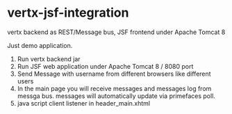 # vertx-jsf-integration
vertx backend as REST/Message bus, JSF frontend under Apache Tomcat 8

Just demo application.

1. Run vertx backend jar
2. Run JSF web application under Apache Tomcat 8 / 8080 port
3. Send Message with username from different browsers like different users
4. In the main page  you will receive messages and messages log from messga bus. messages will automatically update via primefaces poll.
5. java script client listener in header_main.xhtml
